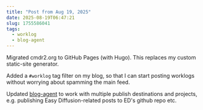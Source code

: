 ```yaml
---
title: "Post from Aug 19, 2025"
date: 2025-08-19T06:47:21
slug: 1755586041
tags:
  - worklog
  - blog-agent
---
```

Migrated cmdr2.org to GitHub Pages (with Hugo). This replaces my custom static-site generator.

Added a `#worklog` tag filter on my blog, so that I can start posting worklogs without worrying about spamming the main feed.

Updated [blog-agent](https://github.com/cmdr2/blog-agent) to work with multiple publish destinations and projects, e.g. publishing Easy Diffusion-related posts to ED's github repo etc.